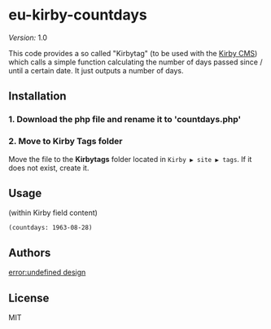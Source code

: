 eu-kirby-countdays
========

*Version:* 1.0

This code provides a so called "Kirbytag" (to be used with the [Kirby CMS](getkirby.com)) which calls a simple function calculating the number of days passed since / until a certain date. It just outputs a number of days.

## Installation

### 1. Download the php file and rename it to 'countdays.php'

### 2. Move to Kirby Tags folder 
Move the file to the **Kirbytags** folder located in `Kirby ▶ site ▶ tags`. If it does not exist, create it.

## Usage
(within Kirby field content)
```
(countdays: 1963-08-28)
```

## Authors
[error:undefined design](http://error-undefined.de/)

## License

MIT